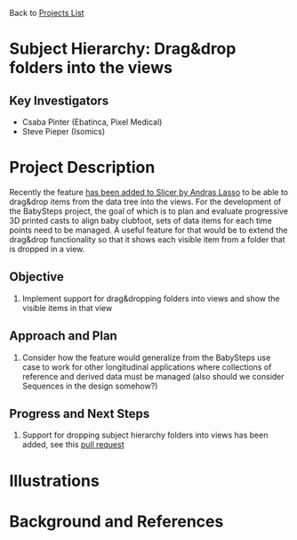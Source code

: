 Back to [Projects List](../../README.md#ProjectsList)

# Subject Hierarchy: Drag&drop folders into the views

## Key Investigators

- Csaba Pinter (Ebatinca, Pixel Medical)
- Steve Pieper (Isomics)

# Project Description

<!-- Add a short paragraph describing the project. -->

Recently the feature [has been added to Slicer by Andras Lasso](https://github.com/Slicer/Slicer/pull/5327) to be able to drag&drop items from the data tree into the views. For the development of the BabySteps project, the goal of which is to plan and evaluate progressive 3D printed casts to align baby clubfoot, sets of data items for each time points need to be managed. A useful feature for that would be to extend the drag&drop functionality so that it shows each visible item from a folder that is dropped in a view.

## Objective

<!-- Describe here WHAT you would like to achieve (what you will have as end result). -->

1. Implement support for drag&dropping folders into views and show the visible items in that view

## Approach and Plan

<!-- Describe here HOW you would like to achieve the objectives stated above. -->

1. Consider how the feature would generalize from the BabySteps use case to work for other longitudinal applications where collections of reference and derived data must be managed (also should we consider Sequences in the design somehow?)

## Progress and Next Steps

<!-- Update this section as you make progress, describing of what you have ACTUALLY DONE. If there are specific steps that you could not complete then you can describe them here, too. -->

1. Support for dropping subject hierarchy folders into views has been added, see this [pull request](https://github.com/Slicer/Slicer/pull/5350)

# Illustrations

<!-- Add pictures and links to videos that demonstrate what has been accomplished.
![Description of picture](Example2.jpg)
![Some more images](Example2.jpg)
-->

# Background and References

<!-- If you developed any software, include link to the source code repository. If possible, also add links to sample data, and to any relevant publications. -->
